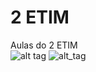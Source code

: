 # 2 ETIM
Aulas do 2 ETIM <br>
![alt tag](http://docs.oracle.com/javadb/support/images/Java_clr_hori.gif)
![alt_tag](http://php.net/manual/en/images/c0d23d2d6769e53e24a1b3136c064577-php_logo.png)
